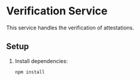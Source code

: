 # Verification Service

This service handles the verification of attestations.

## Setup

1. Install dependencies:

   ```bash
   npm install

